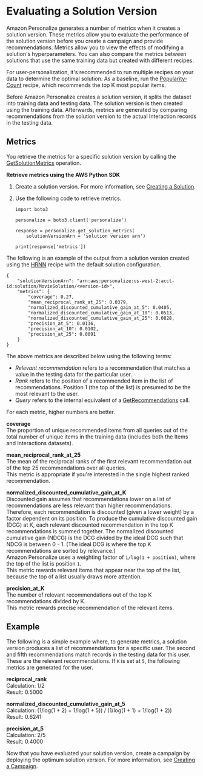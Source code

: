 # Evaluating a Solution Version<a name="working-with-training-metrics"></a>

Amazon Personalize generates a number of metrics when it creates a solution version\. These metrics allow you to evaluate the performance of the solution version before you create a campaign and provide recommendations\. Metrics allow you to view the effects of modifying a solution's hyperparameters\. You can also compare the metrics between solutions that use the same training data but created with different recipes\.

For user\-personalization, it's recommended to run multiple recipes on your data to determine the optimal solution\. As a baseline, run the [Popularity\-Count](native-recipe-popularity.md) recipe, which recommends the top K most popular items\.

Before Amazon Personalize creates a solution version, it splits the dataset into training data and testing data\. The solution version is then created using the training data\. Afterwards, metrics are generated by comparing recommendations from the solution version to the actual Interaction records in the testing data\.

## Metrics<a name="working-with-training-metrics-metrics"></a>

You retrieve the metrics for a specific solution version by calling the [GetSolutionMetrics](API_GetSolutionMetrics.md) operation\.

**Retrieve metrics using the AWS Python SDK**

1. Create a solution version\. For more information, see [Creating a Solution](training-deploying-solutions.md)\.

1. Use the following code to retrieve metrics\.

   ```
   import boto3
   
   personalize = boto3.client('personalize')
   
   response = personalize.get_solution_metrics(
       solutionVersionArn = 'solution version arn')
   
   print(response['metrics'])
   ```

The following is an example of the output from a solution version created using the [HRNN](native-recipe-hrnn.md) recipe with the default solution configuration\.

```
{
    "solutionVersionArn": "arn:aws:personalize:us-west-2:acct-id:solution/MovieSolution/<version-id>",
    "metrics": {
        "coverage": 0.27,
        "mean_reciprocal_rank_at_25": 0.0379,
        "normalized_discounted_cumulative_gain_at_5": 0.0405,
        "normalized_discounted_cumulative_gain_at_10": 0.0513,
        "normalized_discounted_cumulative_gain_at_25": 0.0828,
        "precision_at_5": 0.0136,
        "precision_at_10": 0.0102,
        "precision_at_25": 0.0091
    }
}
```

The above metrics are described below using the following terms:
+ *Relevant recommendation* refers to a recommendation that matches a value in the testing data for the particular user\.
+ *Rank* refers to the position of a recommended item in the list of recommendations\. Position 1 \(the top of the list\) is presumed to be the most relevant to the user\.
+ *Query* refers to the internal equivalent of a [GetRecommendations](API_RS_GetRecommendations.md) call\.

For each metric, higher numbers are better\.

**coverage**  
The proportion of unique recommended items from all queries out of the total number of unique items in the training data \(includes both the Items and Interactions datasets\)\.

**mean\_reciprocal\_rank\_at\_25**  
The mean of the reciprocal ranks of the first relevant recommendation out of the top 25 recommendations over all queries\.  
This metric is appropriate if you're interested in the single highest ranked recommendation\.

**normalized\_discounted\_cumulative\_gain\_at\_K**  
Discounted gain assumes that recommendations lower on a list of recommendations are less relevant than higher recommendations\. Therefore, each recommendation is discounted \(given a lower weight\) by a factor dependent on its position\. To produce the cumulative discounted gain \(DCG\) at K, each relevant discounted recommendation in the top K recommendations is summed together\. The normalized discounted cumulative gain \(NDCG\) is the DCG divided by the ideal DCG such that NDCG is between 0 \- 1\. \(The ideal DCG is where the top K recommendations are sorted by relevance\.\)  
Amazon Personalize uses a weighting factor of `1/log(1 + position)`, where the top of the list is position `1`\.  
This metric rewards relevant items that appear near the top of the list, because the top of a list usually draws more attention\.

**precision\_at\_K**  
The number of relevant recommendations out of the top K recommendations divided by K\.  
This metric rewards precise recommendation of the relevant items\.

## Example<a name="working-with-training-metrics-example"></a>

The following is a simple example where, to generate metrics, a solution version produces a list of recommendations for a specific user\. The second and fifth recommendations match records in the testing data for this user\. These are the relevant recommendations\. If `K` is set at `5`, the following metrics are generated for the user\.

**reciprocal\_rank**  
Calculation: 1/2  
Result: 0\.5000

**normalized\_discounted\_cumulative\_gain\_at\_5**  
Calculation: \(1/log\(1 \+ 2\) \+ 1/log\(1 \+ 5\)\) / \(1/log\(1 \+ 1\) \+ 1/log\(1 \+ 2\)\)  
Result: 0\.6241

**precision\_at\_5**  
Calculation: 2/5  
Result: 0\.4000

Now that you have evaluated your solution version, create a campaign by deploying the optimum solution version\. For more information, see [Creating a Campaign](campaigns.md)\.